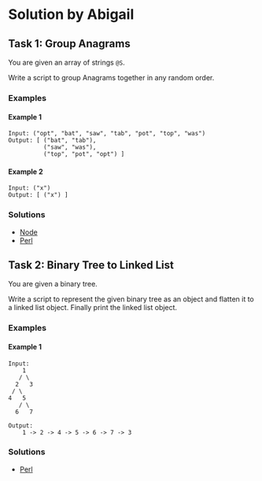 # Solution by Abigail

## Task 1: Group Anagrams

You are given an array of strings `@S`.

Write a script to group Anagrams together in any random order.

### Examples

#### Example 1
~~~~
Input: ("opt", "bat", "saw", "tab", "pot", "top", "was")
Output: [ ("bat", "tab"),
          ("saw", "was"),
          ("top", "pot", "opt") ]
~~~~

#### Example 2
~~~~
Input: ("x")
Output: [ ("x") ]
~~~~


### Solutions
* [Node](node/ch-1.js)
* [Perl](perl/ch-1.pl)



## Task 2: Binary Tree to Linked List

You are given a binary tree.

Write a script to represent the given binary tree as an object and
flatten it to a linked list object. Finally print the linked list
object.

### Examples

#### Example 1
~~~~
Input:
    1
   / \
  2   3
 / \
4   5
   / \
  6   7

Output:
    1 -> 2 -> 4 -> 5 -> 6 -> 7 -> 3
~~~~

### Solutions
* [Perl](perl/ch-2.pl)

